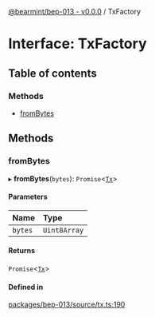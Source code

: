 [@bearmint/bep-013 - v0.0.0](../README.md) / TxFactory

# Interface: TxFactory

## Table of contents

### Methods

- [fromBytes](TxFactory.md#frombytes)

## Methods

### fromBytes

▸ **fromBytes**(`bytes`): `Promise`<[`Tx`](Tx.md)\>

#### Parameters

| Name | Type |
| :------ | :------ |
| `bytes` | `Uint8Array` |

#### Returns

`Promise`<[`Tx`](Tx.md)\>

#### Defined in

[packages/bep-013/source/tx.ts:190](https://github.com/bearmint/bearmint/blob/main/packages/bep-013/source/tx.ts#L190)
